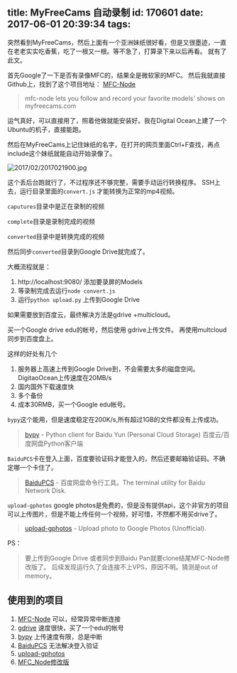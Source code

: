 title: MyFreeCams 自动录制
id: 170601
date: 2017-06-01 20:39:34
tags:
---

突然看到MyFreeCams，然后上面有一个亚洲妹纸很好看，但是又很墨迹，一直在老老实实吃香蕉，吃了一根又一根。等不急了，打算录下来以后再看。
就有了此文。

首先Google了一下是否有录像MFC的，结果全是微软家的MFC。
然后我就直接Github上，找到了这个项目地址：
[MFC-Node](https://github.com/sstativa/mfc-node)

> mfc-node lets you follow and record your favorite models' shows on myfreecams.com

<!--more-->

运气真好，可以直接用了，照着他做就能安装好。我在Digital Ocean上建了一个Ubuntu的机子，直接能跑。

然后在MyFreeCams上记住妹纸的名字，在打开的网页里面Ctrl+F查找，再点include这个妹纸就能自动开始录像了。

![2017/02/2017021900.jpg](http://7xnueu.com1.z0.glb.clouddn.com/2017/02/2017021900.jpg)

这个丢后台跑就行了，不过程序还不够完整，需要手动运行转换程序。
SSH上去，运行目录里面的`convert.js` 才能转换为正常的mp4视频。

`caputures`目录中是正在录制的视频

`complete`目录是录制完成的视频

`converted`目录中是转换完成的视频

然后同步`converted`目录到Google Drive就完成了。

大概流程就是：
1. http://localhost:9080/ 添加要录屏的Models
2. 等录制完成去运行`node convert.js`
3. 运行`python upload.py` 上传到Google Drive
 
如果需要放到百度云，最终解决方法是gdrive +multicloud。

买一个Google drive edu的帐号，然后使用 gdrive上传文件。 再使用multcloud同步到百度盘上。

这样的好处有几个

1. 服务器上高速上传到Google Drive到，不会需要太多的磁盘空间。DigitaoOcean上传速度在20MB/s
2. 国内国外下载速度快
3. 多个备份
4. 成本30RMB，买一个Google edu帐号。



`bypy`这个能用，但是速度稳定在200K/s,所有超过1GB的文件都没有上传成功。
> [bypy](https://github.com/houtianze/bypy) - Python client for Baidu Yun (Personal Cloud Storage) 百度云/百度网盘Python客户端

`BaiduPCS`卡在登入上面，百度要验证码才能登入的，然后还要邮箱验证码。不确定哪一个卡住了。 
> [BaiduPCS](https://github.com/GangZhuo/BaiduPCS) - 百度网盘命令行工具。The terminal utility for Baidu Network Disk.

`upload-gphotos` google photos是免费的，但是没有提供api，这个非官方的项目可以上传图片，但是不能上传任何一个视频，好可惜，不然都不用买drive了。
> [upload-gphotos](https://github.com/3846masa/upload-gphotos) - Upload photo to Google Photos (Unofficial).

 
PS：
> 要上传到Google Drive 或者同步到Baidu Pan就要clone结尾MFC-Node修改版了。
> 后续发现运行久了会连接不上VPS，原因不明。猜测是out of memory。

## 使用到的项目
1. [MFC-Node](https://github.com/sstativa/mfc-node) 可以，经常异常中断连接
2. [gdrive](https://github.com/prasmussen/gdrive) 速度很快，买了一个edu的帐号
3. [bypy](https://github.com/houtianze/bypy) 上传速度有限，总是中断
4. [BaiduPCS](https://github.com/GangZhuo/BaiduPCS)  无法解决登入验证
5. [upload-gphotos](https://github.com/3846masa/upload-gphotos)
6. [MFC_Node修改版](https://github.com/DoubleShift/mfc-node) 
